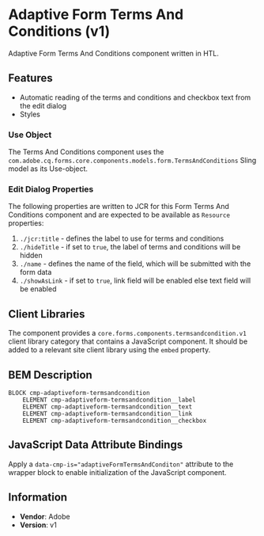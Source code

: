 <!--
Copyright 2022 Adobe

Licensed under the Apache License, Version 2.0 (the "License");
you may not use this file except in compliance with the License.
You may obtain a copy of the License at

    http://www.apache.org/licenses/LICENSE-2.0

Unless required by applicable law or agreed to in writing, software
distributed under the License is distributed on an "AS IS" BASIS,
WITHOUT WARRANTIES OR CONDITIONS OF ANY KIND, either express or implied.
See the License for the specific language governing permissions and
limitations under the License.
-->
Adaptive Form Terms And Conditions (v1)
====
Adaptive Form Terms And Conditions component written in HTL.

## Features

* Automatic reading of the terms and conditions and checkbox text from the edit dialog
* Styles

### Use Object
The Terms And Conditions component uses the `com.adobe.cq.forms.core.components.models.form.TermsAndConditions` Sling model as its Use-object.

### Edit Dialog Properties
The following properties are written to JCR for this Form Terms And Conditions component and are expected to be available as `Resource` properties:

1. `./jcr:title` - defines the label to use for terms and conditions
2. `./hideTitle` - if set to `true`, the label of terms and conditions will be hidden
3. `./name` - defines the name of the field, which will be submitted with the form data
4. `./showAsLink` - if set to `true`, link field will be enabled else text field will be enabled 

## Client Libraries
The component provides a `core.forms.components.termsandcondition.v1` client library category that contains a JavaScript component. It should be added to a relevant site client library using the `embed` property.


## BEM Description
```
BLOCK cmp-adaptiveform-termsandcondition
    ELEMENT cmp-adaptiveform-termsandcondition__label
    ELEMENT cmp-adaptiveform-termsandcondition__text
    ELEMENT cmp-adaptiveform-termsandcondition__link
    ELEMENT cmp-adaptiveform-termsandcondition__checkbox
```

## JavaScript Data Attribute Bindings

Apply a `data-cmp-is="adaptiveFormTermsAndConditon"` attribute to the wrapper block to enable initialization of the JavaScript component.

## Information
* **Vendor**: Adobe
* **Version**: v1